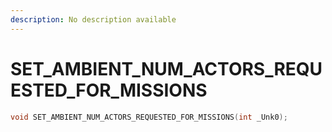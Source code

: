 ```yaml
---
description: No description available 
---
```


# SET_AMBIENT_NUM_ACTORS_REQUESTED_FOR_MISSIONS

```cpp
void SET_AMBIENT_NUM_ACTORS_REQUESTED_FOR_MISSIONS(int _Unk0);
```